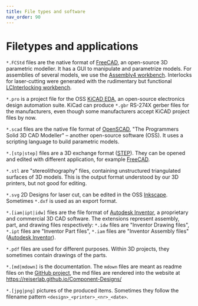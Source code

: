 ```yaml
---
title: File types and software
nav_order: 90
---
```



# Filetypes and applications

`*.FCStd` files are the native format of [FreeCAD](https://www.freecadweb.org/), an open-source 3D parametric modeller. It has a GUI to manipulate and parametrize models. For assemblies of several models, we use the [Assembly4 workbench](https://wiki.freecadweb.org/Assembly4_Workbench). Interlocks for laser-cutting were generated with the rudimentary but functional [LCInterlocking workbench](https://github.com/execuc/LCInterlocking).

`*.pro` is a project file for the OSS [KiCAD EDA](https://www.kicad-pcb.org/), an open-source electronics design automation suite. KiCad can produce `*.gbr` RS-274X gerber files for the manufacturers, even though some manufacturers accept KiCAD project files by now.

`*.scad` files are the native file format of [OpenSCAD](https://www.openscad.org/), "The Programmers Solid 3D CAD Modeller" – another open-source software (OSS). It uses a scripting language to build parametric models.

`*.[stp|step]` files are a 3D exchange format ([STEP](https://en.wikipedia.org/wiki/ISO_10303-21)). They can be opened and edited with different application, for example [FreeCAD](https://www.freecadweb.org/).

`*.stl` are "stereolithography" files, containing unstructured triangulated surfaces of 3D models. This is the output format understood by our 3D printers, but not good for editing.

`*.svg` 2D Designs for laser cut, can be edited in the OSS [Inkscape](https://inkscape.org/). Sometimes `*.dxf` is used as an export format.

`*.[iam|ipt|idw]` files are the file format of [Autodesk Inventor](http://autodesk.com/inventor), a proprietary and commercial 3D CAD software. The extensions represent assembly, part, and drawing files respectively: `*.idw` files are "Inventor Drawing files", `*.ipt` files are "Inventor Part files", `*.iam` files are "Inventor Assembly files" ([Autodesk Inventor](https://www.autodesk.com/products/inventor/overview)).

`*.pdf` files are used for different purposes. Within 3D projects, they sometimes contain drawings of the parts.

`*.[md|mdown]` is the documentation. The `mdown` files are meant as readme files on the [GitHub project](https://github.com/reiserlab/Component-Designs), the md files are rendered into the website at <https://reiserlab.github.io/Component-Designs/>

`*.[jpg|png]` pictures of the produced items. Sometimes they follow the filename pattern `<design>_<printer>_<nr>_<date>`.